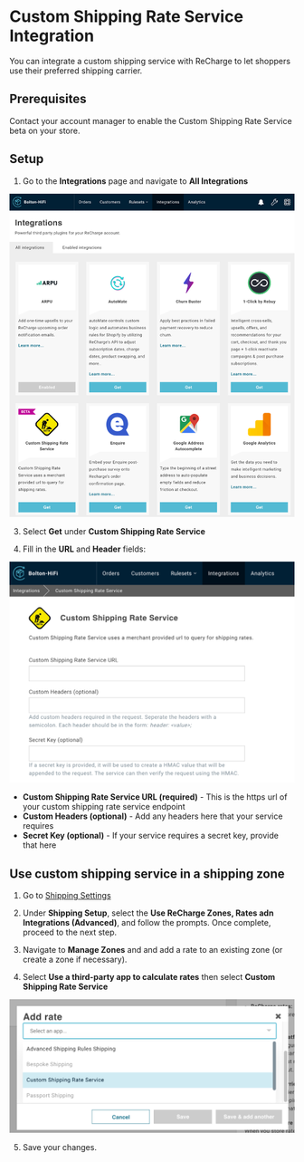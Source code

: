 # Custom Shipping Rate Service Integration

You can integrate a custom shipping service with ReCharge to let shoppers use their preferred shipping carrier.

## Prerequisites
Contact your account manager to enable the Custom Shipping Rate Service beta on your store.

## Setup

1. Go to the **Integrations** page and navigate to **All Integrations**

![integrations](../assets/images/8a88d010-b015-4e8c-b100-107b92205b2a.png)

3. Select **Get** under **Custom Shipping Rate Service**

4. Fill in the **URL** and **Header** fields: 

![custom shipping rate](../assets/images/7b68cf7d-22fc-4bee-94da-2884cb6ddbaf.png)

- **Custom Shipping Rate Service URL (required)** - This is the https url of your custom shipping rate service endpoint
- **Custom Headers (optional)** - Add any headers here that your service requires
- **Secret Key (optional)** - If your service requires a secret key, provide that here

## Use custom shipping service in a shipping zone

1. Go to [Shipping Settings](https://support.rechargepayments.com/hc/en-us/articles/360008830553-Setting-up-shipping-for-subscription-products)

2. Under **Shipping Setup**, select the **Use ReCharge Zones, Rates adn Integrations (Advanced)**, and follow the prompts.  Once complete, proceed to the next step.


3. Navigate to **Manage Zones** and and add a rate to an existing zone (or create a zone if necessary).

4. Select **Use a third-party app to calculate rates** then select **Custom Shipping Rate Service**

![custom shipping rate service](../assets/images/8d5f4adc-84bc-4fea-9cae-20131f5cf712.png "test")

5. Save your changes.


